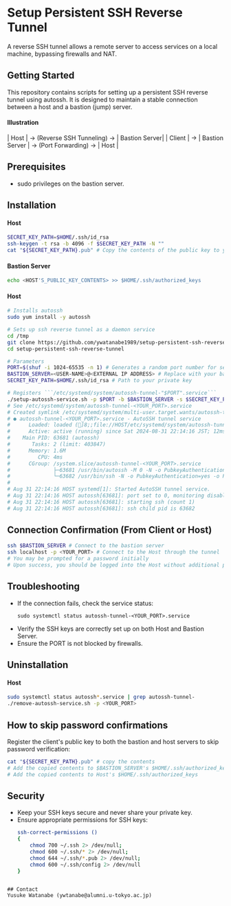 # Setup Persistent SSH Reverse Tunnel
A reverse SSH tunnel allows a remote server to access services on a local machine, bypassing firewalls and NAT.

## Getting Started

This repository contains scripts for setting up a persistent SSH reverse tunnel using autossh. It is designed to maintain a stable connection between a host and a bastion (jump) server.

#### Illustration
| Host | -> (Reverse SSH Tunneling) -> | Bastion Server|
| Client | -> | Bastion Server | -> (Port Forwarding) -> | Host |


## Prerequisites

- sudo privileges on the bastion server.


## Installation

#### Host
```bash
SECRET_KEY_PATH=$HOME/.ssh/id_rsa
ssh-keygen -t rsa -b 4096 -f $SECRET_KEY_PATH -N ""
cat "${SECRET_KEY_PATH}.pub" # Copy the contents of the public key to your clipboard
```

#### Bastion Server

``` bash
echo <HOST'S_PUBLIC_KEY_CONTENTS> >> $HOME/.ssh/authorized_keys
```

#### Host
``` bash
# Installs autossh
sudo yum install -y autossh

# Sets up ssh reverse tunnel as a daemon service
cd /tmp
git clone https://github.com/ywatanabe1989/setup-persistent-ssh-reverse-tunnel.git
cd setup-persistent-ssh-reverse-tunnel

# Parameters
PORT=$(shuf -i 1024-65535 -n 1) # Generates a random port number for security
BASTION_SERVER=<USER-NAME>@<EXTERNAL IP ADDRESS> # Replace with your bastion server details
SECRET_KEY_PATH=$HOME/.ssh/id_rsa # Path to your private key

# Registers ```/etc/systemd/system/autossh-tunnel-"$PORT".service```
./setup-autossh-service.sh -p $PORT -b $BASTION_SERVER -s $SECRET_KEY_PATH
# See /etc/systemd/system/autossh-tunnel-<YOUR_PORT>.service
# Created symlink /etc/systemd/system/multi-user.target.wants/autossh-tunnel-<YOUR_PORT>.service → /etc/systemd/system/autossh-tunnel-<YOUR_PORT>.service.
# ● autossh-tunnel-<YOUR_PORT>.service - AutoSSH tunnel service
#      Loaded: loaded (]8;;file://HOST/etc/systemd/system/autossh-tunnel-<YOUR_PORT>.service/etc/systemd/system/autossh-tunnel-<YOUR_PORT>.service]8;;; enabled; preset: disabled)                                
#      Active: active (running) since Sat 2024-08-31 22:14:16 JST; 12ms ago
#    Main PID: 63681 (autossh)
#       Tasks: 2 (limit: 403847)
#      Memory: 1.6M
#         CPU: 4ms
#      CGroup: /system.slice/autossh-tunnel-<YOUR_PORT>.service
#              ├─63681 /usr/bin/autossh -M 0 -N -o PubkeyAuthentication=yes -o PasswordAuthentication=no -i /home/>
#              └─63682 /usr/bin/ssh -N -o PubkeyAuthentication=yes -o PasswordAuthentication=no -i /home/ywatanabe>
#  
# Aug 31 22:14:16 HOST systemd[1]: Started AutoSSH tunnel service.
# Aug 31 22:14:16 HOST autossh[63681]: port set to 0, monitoring disabled
# Aug 31 22:14:16 HOST autossh[63681]: starting ssh (count 1)
# Aug 31 22:14:16 HOST autossh[63681]: ssh child pid is 63682
```

## Connection Confirmation (From Client or Host)
``` bash
ssh $BASTION_SERVER # Connect to the bastion server
ssh localhost -p <YOUR_PORT> # Connect to the Host through the tunnel
# You may be prompted for a password initially
# Upon success, you should be logged into the Host without additional prompts
```


## Troubleshooting

- If the connection fails, check the service status:
  ```
  sudo systemctl status autossh-tunnel-<YOUR_PORT>.service
  ```
- Verify the SSH keys are correctly set up on both Host and Bastion Server.
- Ensure the PORT is not blocked by firewalls.

## Uninstallation
#### Host
```bash
sudo systemctl status autossh*.service | grep autossh-tunnel-
./remove-autossh-service.sh -p <YOUR_PORT>
```

## How to skip password confirmations

Register the client's public key to both the bastion and host servers to skip password verification:

```bash
cat "${SECRET_KEY_PATH}.pub" # copy the contents
# Add the copied contents to $BASTION_SERVER's $HOME/.ssh/authorized_keys
# Add the copied contents to Host's $HOME/.ssh/authorized_keys
```

## Security

- Keep your SSH keys secure and never share your private key. 
- Ensure appropriate permissions for SSH keys:
    ``` bash
    ssh-correct-permissions ()
    { 
        chmod 700 ~/.ssh 2> /dev/null;
        chmod 600 ~/.ssh/* 2> /dev/null;
        chmod 644 ~/.ssh/*.pub 2> /dev/null;
        chmod 600 ~/.ssh/config 2> /dev/null
    }
```

## Contact
Yusuke Watanabe (ywtanabe@alumni.u-tokyo.ac.jp)
